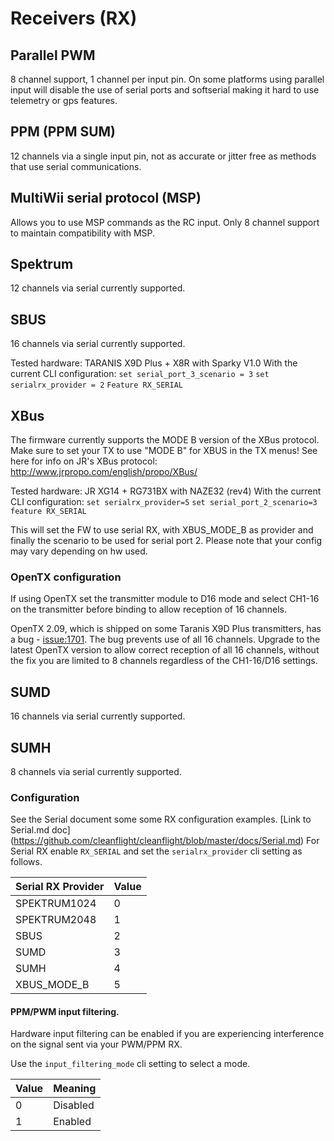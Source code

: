 
# Receivers (RX)

## Parallel PWM

8 channel support, 1 channel per input pin.  On some platforms using parallel input will disable the use of serial ports
and softserial making it hard to use telemetry or gps features.

## PPM (PPM SUM)

12 channels via a single input pin, not as accurate or jitter free as methods that use serial communications.

## MultiWii serial protocol (MSP)

Allows you to use MSP commands as the RC input.  Only 8 channel support to maintain compatibility with MSP.

## Spektrum

12 channels via serial currently supported.

## SBUS

16 channels via serial currently supported.

Tested hardware: TARANIS X9D Plus + X8R with Sparky V1.0
With the current CLI configuration:
`set serial_port_3_scenario = 3`
`set serialrx_provider = 2`
`Feature RX_SERIAL`


## XBus

The firmware currently supports the MODE B version of the XBus protocol.
Make sure to set your TX to use "MODE B" for XBUS in the TX menus!
See here for info on JR's XBus protocol: http://www.jrpropo.com/english/propo/XBus/

Tested hardware: JR XG14 + RG731BX with NAZE32 (rev4)
With the current CLI configuration:
 `set serialrx_provider=5`
 `set serial_port_2_scenario=3`
 `feature RX_SERIAL`
  
This will set the FW to use serial RX, with XBUS_MODE_B as provider and finally the scenario to be used for serial port 2. 
Please note that your config may vary depending on hw used.

### OpenTX configuration

If using OpenTX set the transmitter module to D16 mode and select CH1-16 on the transmitter before binding to allow reception
of 16 channels. 

OpenTX 2.09, which is shipped on some Taranis X9D Plus transmitters, has a bug - [issue:1701](https://github.com/opentx/opentx/issues/1701).
The bug prevents use of all 16 channels.  Upgrade to the latest OpenTX version to allow correct reception of all 16 channels,
without the fix you are limited to 8 channels regardless of the CH1-16/D16 settings.

## SUMD

16 channels via serial currently supported.

## SUMH

8 channels via serial currently supported.

 
### Configuration

See the Serial document some some RX configuration examples. 
[Link to Serial.md doc] (https://github.com/cleanflight/cleanflight/blob/master/docs/Serial.md)
For Serial RX enable `RX_SERIAL` and set the `serialrx_provider` cli setting as follows.

| Serial RX Provider | Value |
| ------------------ | ----- |
| SPEKTRUM1024       | 0     |
| SPEKTRUM2048       | 1     |
| SBUS               | 2     |
| SUMD               | 3     |
| SUMH               | 4     |
| XBUS_MODE_B        | 5     |


#### PPM/PWM input filtering.

Hardware input filtering can be enabled if you are experiencing interference on the signal sent via your PWM/PPM RX.

Use the `input_filtering_mode` cli setting to select a mode.

| Value | Meaning   |
| ----- | --------- |
| 0     | Disabled  |
| 1     | Enabled   |

